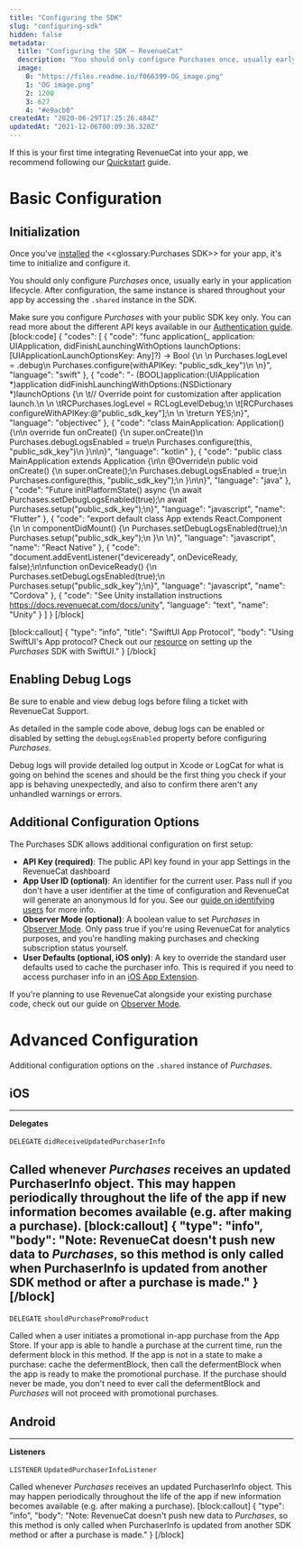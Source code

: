 ```yaml
---
title: "Configuring the SDK"
slug: "configuring-sdk"
hidden: false
metadata: 
  title: "Configuring the SDK – RevenueCat"
  description: "You should only configure Purchases once, usually early in your application lifecycle. After configuration, the same instance is shared throughout your app by accessing the `.shared` instance in the SDK."
  image: 
    0: "https://files.readme.io/f066399-OG_image.png"
    1: "OG image.png"
    2: 1200
    3: 627
    4: "#e9acb0"
createdAt: "2020-06-29T17:25:26.484Z"
updatedAt: "2021-12-06T00:09:36.320Z"
---
```

If this is your first time integrating RevenueCat into your app, we recommend following our [Quickstart](https://docs.revenuecat.com/docs/getting-started) guide.

# Basic Configuration
## Initialization

Once you've [installed](https://docs.revenuecat.com/docs/installation) the <<glossary:Purchases SDK>> for your app, it's time to initialize and configure it.

You should only configure *Purchases* once, usually early in your application lifecycle. After configuration, the same instance is shared throughout your app by accessing the `.shared` instance in the SDK.

Make sure you configure *Purchases* with your public SDK key only. You can read more about the different API keys available in our [Authentication guide](https://docs.revenuecat.com/docs/authentication).
[block:code]
{
  "codes": [
    {
      "code": "func application(_ application: UIApplication, didFinishLaunchingWithOptions launchOptions: [UIApplicationLaunchOptionsKey: Any]?) -> Bool {\n  \n    Purchases.logLevel = .debug\n    Purchases.configure(withAPIKey: \"public_sdk_key\")\n  \n}",
      "language": "swift"
    },
    {
      "code": "- (BOOL)application:(UIApplication *)application didFinishLaunchingWithOptions:(NSDictionary *)launchOptions {\n  \t// Override point for customization after application launch.\n    \n  \tRCPurchases.logLevel = RCLogLevelDebug;\n  \t[RCPurchases configureWithAPIKey:@\"public_sdk_key\"];\n    \n  \treturn YES;\n}",
      "language": "objectivec"
    },
    {
      "code": "class MainApplication: Application() {\n\n    override fun onCreate() {\n        super.onCreate()\n        Purchases.debugLogsEnabled = true\n        Purchases.configure(this, \"public_sdk_key\")\n    }\n\n}",
      "language": "kotlin"
    },
    {
      "code": "public class MainApplication extends Application {\n\n    @Override\n    public void onCreate() {\n        super.onCreate();\n        Purchases.debugLogsEnabled = true;\n       Purchases.configure(this, \"public_sdk_key\");\n    }\n\n}",
      "language": "java"
    },
    {
      "code": "Future<void> initPlatformState() async {\n  await Purchases.setDebugLogsEnabled(true);\n  await Purchases.setup(\"public_sdk_key\");\n}",
      "language": "javascript",
      "name": "Flutter"
    },
    {
      "code": "export default class App extends React.Component {\n  \n  componentDidMount() {\n    Purchases.setDebugLogsEnabled(true);\n    Purchases.setup(\"public_sdk_key\");\n  }\n  \n}",
      "language": "javascript",
      "name": "React Native"
    },
    {
      "code": "document.addEventListener(\"deviceready\", onDeviceReady, false);\n\nfunction onDeviceReady() {\n    Purchases.setDebugLogsEnabled(true);\n    Purchases.setup(\"public_sdk_key\");\n}",
      "language": "javascript",
      "name": "Cordova"
    },
    {
      "code": "See Unity installation instructions https://docs.revenuecat.com/docs/unity",
      "language": "text",
      "name": "Unity"
    }
  ]
}
[/block]

[block:callout]
{
  "type": "info",
  "title": "SwiftUI App Protocol",
  "body": "Using SwiftUI's App protocol? Check out our [resource](https://docs.revenuecat.com/docs/swiftui-app-lifecycle) on setting up the *Purchases* SDK with SwiftUI."
}
[/block]
## Enabling Debug Logs

Be sure to enable and view debug logs before filing a ticket with RevenueCat Support.

As detailed in the sample code above, debug logs can be enabled or disabled by setting the `debugLogsEnabled` property before configuring *Purchases*.

Debug logs will provide detailed log output in Xcode or LogCat for what is going on behind the scenes and should be the first thing you check if your app is behaving unexpectedly, and also to confirm there aren't any unhandled warnings or errors.

## Additional Configuration Options

The Purchases SDK allows additional configuration on first setup:

- **API Key (required)**: The public API key found in your app Settings in the RevenueCat dashboard
- **App User ID (optional)**: An identifier for the current user. Pass null if you don't have a user identifier at the time of configuration and RevenueCat will generate an anonymous Id for you. See our [guide on identifying users](https://docs.revenuecat.com/docs/user-ids) for more info.
- **Observer Mode (optional)**: A boolean value to set *Purchases* in [Observer Mode](https://docs.revenuecat.com/docs/observer-mode). Only pass true if you're using RevenueCat for analytics purposes, and you're handling making purchases and checking subscription status yourself.
- **User Defaults (optional, iOS only)**: A key to override the standard user defaults used to cache the purchaser info. This is required if you need to access purchaser info in an [iOS App Extension](https://developer.apple.com/app-extensions/).

If you're planning to use RevenueCat alongside your existing purchase code, check out our guide on [Observer Mode](https://docs.revenuecat.com/docs/observer-mode).

# Advanced Configuration

Additional configuration options on the `.shared` instance of *Purchases*.

## iOS

---

**Delegates**

`DELEGATE` `didReceiveUpdatedPurchaserInfo`

Called whenever *Purchases* receives an updated PurchaserInfo object. This may happen periodically throughout the life of the app if new information becomes available (e.g. after making a purchase).
[block:callout]
{
  "type": "info",
  "body": "Note: RevenueCat doesn't push new data to *Purchases*, so this method is only called when PurchaserInfo is updated from another SDK method or after a purchase is made."
}
[/block]
---

`DELEGATE` `shouldPurchasePromoProduct`

Called when a user initiates a promotional in-app purchase from the App Store. If your app is able to handle a purchase at the current time, run the deferment block in this method. If the app is not in a state to make a purchase: cache the defermentBlock, then call the defermentBlock when the app is ready to make the promotional purchase. If the purchase should never be made, you don't need to ever call the defermentBlock and *Purchases* will not proceed with promotional purchases.

## Android

---

**Listeners**

`LISTENER` `UpdatedPurchaserInfoListener`

Called whenever *Purchases* receives an updated PurchaserInfo object. This may happen periodically throughout the life of the app if new information becomes available (e.g. after making a purchase).
[block:callout]
{
  "type": "info",
  "body": "Note: RevenueCat doesn't push new data to *Purchases*, so this method is only called when PurchaserInfo is updated from another SDK method or after a purchase is made."
}
[/block]